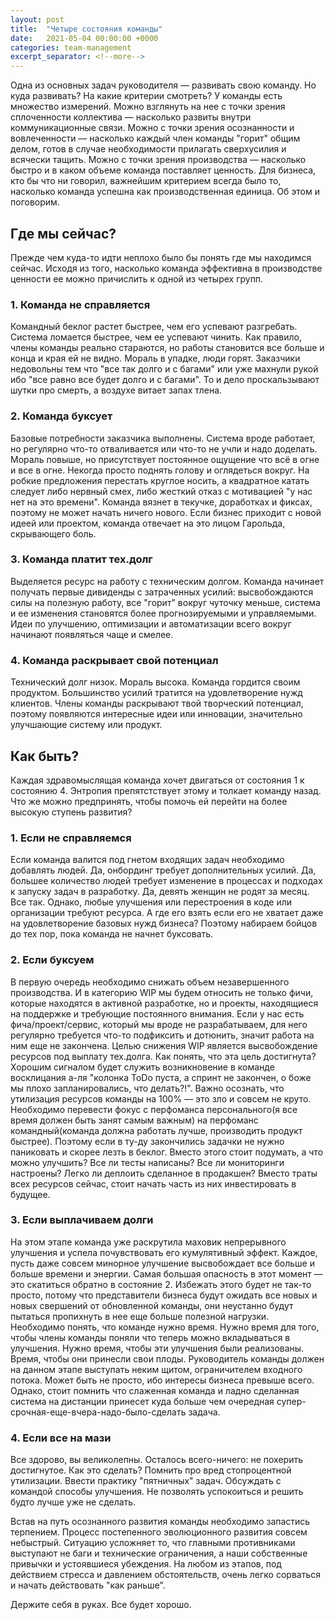 ```yaml
---
layout: post
title:  "Четыре состояния команды"
date:   2021-05-04 00:00:00 +0000
categories: team-management
excerpt_separator: <!--more-->
---
```

Одна из основных задач руководителя — развивать свою команду. Но куда развивать? На какие критерии смотреть? У команды есть множество измерений. Можно взглянуть на нее с точки зрения сплоченности коллектива — насколько развиты внутри коммуникационные связи. Можно с точки зрения осознанности и вовлеченности — насколько каждый член команды "горит" общим делом, готов в случае необходимости прилагать сверхусилия и всячески тащить. Можно с точки зрения производства — насколько быстро и в каком объеме команда поставляет ценность. Для бизнеса, кто бы что ни говорил, важнейшим критерием всегда было то, насколько команда успешна как производственная единица. Об этом и поговорим.
<!--more-->
## Где мы сейчас?

Прежде чем куда-то идти неплохо было бы понять где мы находимся сейчас. Исходя из того, насколько команда эффективна в производстве ценности ее можно причислить к одной из четырех групп.

### 1. Команда не справляется

Командный беклог растет быстрее, чем его успевают разгребать. Система ломается быстрее, чем ее успевают чинить. Как правило, члены команды реально стараются, но работы становится все больше и конца и края ей не видно. Мораль в упадке, люди горят. Заказчики недовольны тем что "все так долго и с багами" или уже махнули рукой ибо "все равно все будет долго и с багами". То и дело проскальзывают шутки про смерть, а воздухе витает запах тлена.

### 2. Команда буксует

Базовые потребности заказчика выполнены. Система вроде работает, но регулярно что-то отваливается или что-то не учли и надо доделать. Мораль повыше, но присутствует постоянное ощущение что всё в огне и все в огне. Некогда просто поднять голову и оглядеться вокруг. На робкие предложения перестать круглое носить, а квадратное катать следует либо нервный смех, либо жесткий отказ с мотивацией "у нас нет на это времени". Команда вязнет в текучке, доработках и фиксах, поэтому не может начать ничего нового. Если бизнес приходит с новой идеей или проектом, команда отвечает на это лицом Гарольда, скрывающего боль.

### 3. Команда платит тех.долг

Выделяется ресурс на работу с техническим долгом. Команда начинает получать первые дивиденды с затраченных усилий: высвобождаются силы на полезную работу, все "горит" вокруг чуточку меньше, система и ее изменения становятся более прогнозируемыми и управляемыми. Идеи по улучшению, оптимизации и автоматизации всего вокруг начинают появляться чаще и смелее.

### 4. Команда раскрывает свой потенциал

Технический долг низок. Мораль высока. Команда гордится своим продуктом. Большинство усилий тратится на удовлетворение нужд клиентов. Члены команды раскрывают твой творческий потенциал, поэтому появляются интересные идеи или инновации, значительно улучшающие систему или продукт.

## Как быть?

Каждая здравомыслящая команда хочет двигаться от состояния 1 к состоянию 4. Энтропия препятстствует этому и толкает команду назад. Что же можно предпринять, чтобы помочь ей перейти на более высокую ступень развития?

### 1. Если не справляемся

Если команда валится под гнетом входящих задач необходимо добавлять людей. Да, онбординг требует дополнительных усилий. Да, большее количество людей требует изменение в процессах и подходах к запуску задач в разработку. Да, девять женщин не родят за месяц. Все так. Однако, любые улучшения или перестроения в коде или организации требуют ресурса. А где его взять если его не хватает даже на удовлетворение базовых нужд бизнеса? Поэтому набираем бойцов до тех пор, пока команда не начнет буксовать.

### 2. Если буксуем

В первую очередь необходимо снижать объем незавершенного производства. И в категорию WIP мы будем относить не только фичи, которые находятся в активной разработке, но и проекты, находящиеся на поддержке и требующие постоянного внимания. Если у нас есть фича/проект/сервис, который мы вроде не разрабатываем, для него регулярно требуется что-то подфиксить и дотюнить, значит работа на ним еще не закончена. Целью снижения WIP является высвобождение ресурсов под выплату тех.долга. Как понять, что эта цель достигнута? Хорошим сигналом будет служить возникновение в команде восклицания а-ля "колонка ToDo пуста, а спринт не закончен, о боже мы плохо запланировались, что делать?!". Важно осознать, что утилизация ресурсов команды на 100% — это зло и совсем не круто. Необходимо перевести фокус с перфоманса персонального(я все время должен быть занят самым важным) на перфоманс командный(команда должна работать лучше, производить продукт быстрее). Поэтому если в ту-ду закончились задачки не нужно паниковать и скорее лезть в беклог. Вместо этого стоит подумать, а что можно улучшить? Все ли тесты написаны? Все ли мониторинги настроены? Легко ли деплоить сделанное в продакшен? Вместо траты всех ресурсов сейчас, стоит начать часть из них инвестировать в будущее.

### 3. Если выплачиваем долги

На этом этапе команда уже раскрутила маховик непрерывного улучшения и успела почувствовать его кумулятивный эффект. Каждое, пусть даже совсем минорное улучшение высвобождает все больше и больше времени и энергии. Самая большая опасность в этот момент — это скатиться обратно в состояние 2. Избежать этого будет не так-то просто, потому что представители бизнеса будут ожидать все новых и новых свершений от обновленной команды, они неустанно будут пытаться пропихнуть в нее еще больше полезной нагрузки. Необходимо понять, что команде нужно время. Нужно время для того, чтобы члены команды поняли что теперь можно вкладываться в улучшения. Нужно время, чтобы эти улучшения были реализованы. Время, чтобы они принесли свои плоды. Руководитель команды должен на данном этапе выступать неким щитом, ограничителем входного потока. Может быть не просто, ибо интересы бизнеса превыше всего. Однако, стоит помнить что слаженная команда и ладно сделанная система на дистанции принесет куда больше чем очередная супер-срочная-еще-вчера-надо-было-сделать задача.

### 4. Если все на мази

Все здорово, вы великолепны. Осталось всего-ничего: не похерить достигнутое. Как это сделать? Помнить про вред стопроцентной утилизации. Ввести практику "пятничных" задач. Обсуждать с командой способы улучшения. Не позволять успокоиться и решить будто лучше уже не сделать.

Встав на путь осознанного развития команды необходимо запастись терпением. Процесс постепенного эволюционного развития совсем небыстрый. Ситуацию усложняет то, что главными противниками выступают не баги и технические ограничения, а наши собственные привычки и устоявшиеся убеждения. На любом из этапов, под действием стресса и давлением обстоятельств, очень легко сорваться и начать действовать "как раньше". 

Держите себя в руках. Все будет хорошо.
